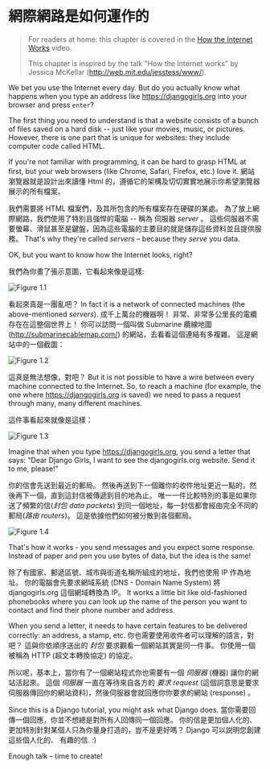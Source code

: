 # 網際網路是如何運作的

> For readers at home: this chapter is covered in the [How the Internet Works](https://www.youtube.com/watch?v=oM9yAA09wdc) video.
> 
> This chapter is inspired by the talk "How the Internet works" by Jessica McKellar (http://web.mit.edu/jesstess/www/).

We bet you use the Internet every day. But do you actually know what happens when you type an address like https://djangogirls.org into your browser and press `enter`?

The first thing you need to understand is that a website consists of a bunch of files saved on a hard disk -- just like your movies, music, or pictures. However, there is one part that is unique for websites: they include computer code called HTML.

If you're not familiar with programming, it can be hard to grasp HTML at first, but your web browsers (like Chrome, Safari, Firefox, etc.) love it. 網站瀏覽器就是設計出來讀懂 Html 的，遵循它的架構及切切實實地展示你希望瀏覽器展示的所有檔案。

我們需要將 HTML 檔案們，及其所包含的所有檔案存在硬碟的某處。 為了放上網際網路，我們使用了特別且強悍的電腦 -- 稱為 伺服器 *server* 。 這些伺服器不需要螢幕、滑鼠甚至是鍵盤，因為這些電腦的主要目的就是儲存這些資料並且提供服務。 That's why they're called *servers* – because they *serve* you data.

OK, but you want to know how the Internet looks, right?

我們為你畫了張示意圖，它看起來像是這樣:

![Figure 1.1](images/internet_1.png)

看起來真是一團亂吧？ In fact it is a network of connected machines (the above-mentioned *servers*). 成千上萬台的機器啊！ 非常、非常多公里長的電纜存在在這整個世界上！ 你可以訪問一個叫做 Submarine 纜線地圖 (http://submarinecablemap.com/) 的網站，去看看這個連結有多複雜。 這是網站中的一個截圖：

![Figure 1.2](images/internet_3.png)

這真是無法想像，對吧？ But it is not possible to have a wire between every machine connected to the Internet. So, to reach a machine (for example, the one where https://djangogirls.org is saved) we need to pass a request through many, many different machines.

這件事看起來就像是這樣：

![Figure 1.3](images/internet_2.png)

Imagine that when you type https://djangogirls.org, you send a letter that says: "Dear Django Girls, I want to see the djangogirls.org website. Send it to me, please!"

你的信會先送到最近的郵局。 然後再送到下一個離你的收件地址更近一點的，然後再下一個，直到這封信被傳遞到目的地為止。 唯一一件比較特別的事是如果你送了頻繁的信(*封包 data packets*) 到同一個地址，每一封信都會經由完全不同的郵局(*路由 routers*)。 這是依據他們如何被分散到各個郵局。

![Figure 1.4](images/internet_4.png)

That's how it works - you send messages and you expect some response. Instead of paper and pen you use bytes of data, but the idea is the same!

除了有國家、郵遞區號、城市與街道名稱所組成的地址，我們也使用 IP 作為地址。 你的電腦會先要求網域系統 (DNS - Domain Name System) 將 djangogirls.org 這個網域轉換為 IP。 It works a little bit like old-fashioned phonebooks where you can look up the name of the person you want to contact and find their phone number and address.

When you send a letter, it needs to have certain features to be delivered correctly: an address, a stamp, etc. 你也需要使用收件者可以理解的語言，對吧？ 這與你依順序送出的 *封包* 要求觀看一個網站其實是同一件事。 你使用一個被稱為 HTTP (超文本轉換協定) 的協定。

所以呢，基本上，當你有了一個網站程式你也需要有一個 *伺服器* (機器) 讓你的網站活起來。 這個 *伺服器* 一直在等待來自各方的 *要求 request* (這個詞意思是要求伺服器傳回你的網站資料)，然後伺服器會就回應你你要求的網站 (response) 。

Since this is a Django tutorial, you might ask what Django does. 當你需要回傳一個回應，你並不想總是對所有人回傳同一個回應。 你的信是更加個人化的、更加特別針對某個人只為你量身打造的，豈不是更好嗎？ Django 可以説明您創建這些個人化的、 有趣的信. :)

Enough talk – time to create!